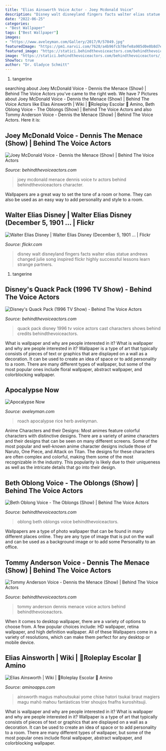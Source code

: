 ```yaml
---
title: "Elias Ainsworth Voice Actor - Joey Mcdonald Voice"
description: "Disney walt disneyland fingers facts walter elias statue andrews changed julie song inspired flickr highly successful lessons learn strange partners"
date: "2022-06-25"
categories:
- "Best Wallpaper"
tags: ["Best Wallpaper"]
images:
- "https://www.aveleyman.com/Gallery/2017/R/57049.jpg"
featuredImage: "https://pm1.narvii.com/7628/a4b96fcb78efe8a985d0e0b8d7e6e4a3deaf6914r1-736-920v2_hq.jpg"
featured_image: "https://statici.behindthevoiceactors.com/behindthevoiceactors/_img/chars/tommy-anderson-dennis-the-menace-73.3.jpg"
image: "https://statici.behindthevoiceactors.com/behindthevoiceactors/_img/chars/joey-mcdonald-dennis-the-menace-9.68.jpg"
ShowToc: true
author: "Dr. Gladyce Schmitt"
---
```



1. tangerine 

	

		
searching about Joey McDonald Voice - Dennis the Menace (Show) | Behind The Voice Actors you've came to the right web. We have 7 Pictures about Joey McDonald Voice - Dennis the Menace (Show) | Behind The Voice Actors like Elias Ainsworth | Wiki | 🐺Roleplay Escolar 🐺 Amino, Beth Oblong Voice - The Oblongs (Show) | Behind The Voice Actors and also Tommy Anderson Voice - Dennis the Menace (Show) | Behind The Voice Actors. Here it is:
		
    
## Joey McDonald Voice - Dennis The Menace (Show) | Behind The Voice Actors

<img loading=lazy src="https://statici.behindthevoiceactors.com/behindthevoiceactors/_img/chars/joey-mcdonald-dennis-the-menace-9.68.jpg" onerror="this.onerror=null;this.src='https://tse4.mm.bing.net/th?id=OIP.4v_TY6bxbxDfmtmwHVo4gwAAAA&amp;pid=15.1';" alt="Joey McDonald Voice - Dennis the Menace (Show) | Behind The Voice Actors">

_Source: behindthevoiceactors.com_

>joey mcdonald menace dennis voice tv actors behind behindthevoiceactors character. 

	

Wallpapers are a great way to set the tone of a room or home. They can also be used as an easy way to add personality and style to a room.

    
## Walter Elias Disney | Walter Elias Disney (December 5, 1901 … | Flickr

<img loading=lazy src="https://c1.staticflickr.com/1/209/466751240_7036fac79e_z.jpg?zz=1" onerror="this.onerror=null;this.src='https://tse3.mm.bing.net/th?id=OIP.Eb_jqrzl1yjNAdZXCmQMogHaE8&amp;pid=15.1';" alt="Walter Elias Disney | Walter Elias Disney (December 5, 1901 … | Flickr">

_Source: flickr.com_

>disney walt disneyland fingers facts walter elias statue andrews changed julie song inspired flickr highly successful lessons learn strange partners. 

	

1. tangerine 

    
## Disney&#039;s Quack Pack (1996 TV Show) - Behind The Voice Actors

<img loading=lazy src="https://statici.behindthevoiceactors.com/behindthevoiceactors/_img/shows/banner_1329.jpg" onerror="this.onerror=null;this.src='https://tse1.mm.bing.net/th?id=OIP.k1vTVtNf_F7-Uk4D8xJ8FgHaC9&amp;pid=15.1';" alt="Disney&#039;s Quack Pack (1996 TV Show) - Behind The Voice Actors">

_Source: behindthevoiceactors.com_

>quack pack disney 1996 tv voice actors cast characters shows behind credits behindthevoiceactors. 

	

What is wallpaper and why are people interested in it?
What is wallpaper and why are people interested in it?
Wallpaper is a type of art that typically consists of pieces of text or graphics that are displayed on a wall as a decoration. It can be used to create an idea of space or to add personality to a room. There are many different types of wallpaper, but some of the most popular ones include floral wallpaper, abstract wallpaper, and colorblocking wallpaper.

    
## Apocalypse Now

<img loading=lazy src="https://www.aveleyman.com/Gallery/2017/R/57049.jpg" onerror="this.onerror=null;this.src='https://tse2.mm.bing.net/th?id=OIP.AnheQhSpN8XTGFtOkBxv9QAAAA&amp;pid=15.1';" alt="Apocalypse Now">

_Source: aveleyman.com_

>roach apocalypse rice herb aveleyman. 

	

Anime Characters and their Designs: Most animes feature colorful characters with distinctive designs.
There are a variety of anime characters and their designs that can be seen on many different screens. Some of the most popular and well-known anime character designs include those of Naruto, One Piece, and Attack on Titan. The designs for these characters are often complex and colorful, making them some of the most recognizable in the industry. This popularity is likely due to their uniqueness as well as the intricate details that go into their design.

    
## Beth Oblong Voice - The Oblongs (Show) | Behind The Voice Actors

<img loading=lazy src="https://statici.behindthevoiceactors.com/behindthevoiceactors/_img/chars/beth-oblong-the-oblongs-52.jpg" onerror="this.onerror=null;this.src='https://tse4.mm.bing.net/th?id=OIP.9ViOeOLIfEskSJrTgn2BQAHaId&amp;pid=15.1';" alt="Beth Oblong Voice - The Oblongs (Show) | Behind The Voice Actors">

_Source: behindthevoiceactors.com_

>oblong beth oblongs voice behindthevoiceactors. 

	



Wallpapers are a type of photo wallpaper that can be found in many different places online. They are any type of image that is put on the wall and can be used as a background image or to add some Personality to an office.

    
## Tommy Anderson Voice - Dennis The Menace (Show) | Behind The Voice Actors

<img loading=lazy src="https://statici.behindthevoiceactors.com/behindthevoiceactors/_img/chars/tommy-anderson-dennis-the-menace-73.3.jpg" onerror="this.onerror=null;this.src='https://tse1.mm.bing.net/th?id=OIP.kxcwv8b9axAOqDZEVClsmgHaId&amp;pid=15.1';" alt="Tommy Anderson Voice - Dennis the Menace (Show) | Behind The Voice Actors">

_Source: behindthevoiceactors.com_

>tommy anderson dennis menace voice actors behind behindthevoiceactors. 

	

When it comes to desktop wallpaper, there are a variety of options to choose from. A few popular choices include: HD wallpaper, retina wallpaper, and high definition wallpaper. All of these Wallpapers come in a variety of resolutions, which can make them perfect for any desktop or mobile device. 

    
## Elias Ainsworth | Wiki | 🐺Roleplay Escolar 🐺 Amino

<img loading=lazy src="https://pm1.narvii.com/7628/a4b96fcb78efe8a985d0e0b8d7e6e4a3deaf6914r1-736-920v2_hq.jpg" onerror="this.onerror=null;this.src='https://tse1.mm.bing.net/th?id=OIP.Cx86YL3Lmot0BS9DTVJu3gHaJQ&amp;pid=15.1';" alt="Elias Ainsworth | Wiki | 🐺Roleplay Escolar 🐺 Amino">

_Source: aminoapps.com_

>ainsworth magus mahoutsukai yome chise hatori tsukai braut magiers magu mahō mahou fantásticas trier shoujos fnafhs kuroshitsuji. 

	

What is wallpaper and why are people interested in it?
What is wallpaper and why are people interested in it?
Wallpaper is a type of art that typically consists of pieces of text or graphics that are displayed on a wall as a decoration. It can be used to create an idea of space or to add personality to a room. There are many different types of wallpaper, but some of the most popular ones include floral wallpaper, abstract wallpaper, and colorblocking wallpaper.

